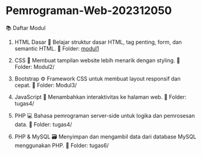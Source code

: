 # Pemrograman-Web-202312050

📚 Daftar Modul
1. HTML Dasar
📌 Belajar struktur dasar HTML, tag penting, form, dan semantic HTML.
📂 Folder: [modul1]((https://github.com/desinxcy/Pemrograman-Web-202312050/tree/modul/tugas-1-3/modul1))

2. CSS
🎨 Membuat tampilan website lebih menarik dengan styling.
📂 Folder: Modul2/

3. Bootstrap
⚙️ Framework CSS untuk membuat layout responsif dan cepat.
📂 Folder: Modul3/

4. JavaScript
🧠 Menambahkan interaktivitas ke halaman web.
📂 Folder: tugas4/

5. PHP
💻 Bahasa pemrograman server-side untuk logika dan pemrosesan data.
📂 Folder: tugas4/

6. PHP & MySQL
🗃️ Menyimpan dan mengambil data dari database MySQL menggunakan PHP.
📂 Folder: tugas6/

